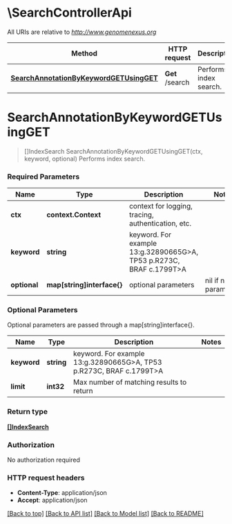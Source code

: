 # \SearchControllerApi

All URIs are relative to *http://www.genomenexus.org*

Method | HTTP request | Description
------------- | ------------- | -------------
[**SearchAnnotationByKeywordGETUsingGET**](SearchControllerApi.md#SearchAnnotationByKeywordGETUsingGET) | **Get** /search | Performs index search.


# **SearchAnnotationByKeywordGETUsingGET**
> []IndexSearch SearchAnnotationByKeywordGETUsingGET(ctx, keyword, optional)
Performs index search.

### Required Parameters

Name | Type | Description  | Notes
------------- | ------------- | ------------- | -------------
 **ctx** | **context.Context** | context for logging, tracing, authentication, etc.
  **keyword** | **string**| keyword. For example 13:g.32890665G&gt;A, TP53 p.R273C, BRAF c.1799T&gt;A | 
 **optional** | **map[string]interface{}** | optional parameters | nil if no parameters

### Optional Parameters
Optional parameters are passed through a map[string]interface{}.

Name | Type | Description  | Notes
------------- | ------------- | ------------- | -------------
 **keyword** | **string**| keyword. For example 13:g.32890665G&gt;A, TP53 p.R273C, BRAF c.1799T&gt;A | 
 **limit** | **int32**| Max number of matching results to return | 

### Return type

[**[]IndexSearch**](IndexSearch.md)

### Authorization

No authorization required

### HTTP request headers

 - **Content-Type**: application/json
 - **Accept**: application/json

[[Back to top]](#) [[Back to API list]](../README.md#documentation-for-api-endpoints) [[Back to Model list]](../README.md#documentation-for-models) [[Back to README]](../README.md)

